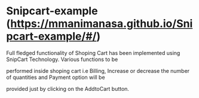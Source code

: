 # Snipcart-example (https://mmanimanasa.github.io/Snipcart-example/#/)

Full fledged functionality of Shoping Cart has been implemented using SnipCart Technology. Various functions to be 

performed inside shoping cart i.e Billing, Increase or decrease the number of quantities and Payment option will be 

provided just by clicking on the AddtoCart button.
